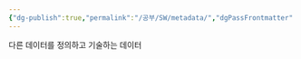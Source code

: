 ```yaml
---
{"dg-publish":true,"permalink":"/공부/SW/metadata/","dgPassFrontmatter":true,"noteIcon":""}
---
```


다른 데이터를 정의하고 기술하는 데이터
